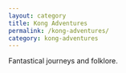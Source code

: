 ```yaml
---
layout: category
title: Kong Adventures
permalink: /kong-adventures/
category: kong-adventures
---
```

Fantastical journeys and folklore.
